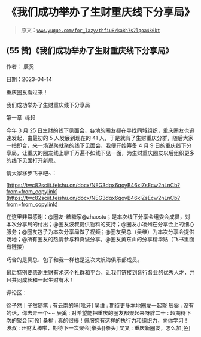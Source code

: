 # 《我们成功举办了生财重庆线下分享局》

> 原文：[`www.yuque.com/for_lazy/thfiu8/ka8h7s7lqoa4k6kt`](https://www.yuque.com/for_lazy/thfiu8/ka8h7s7lqoa4k6kt)



## (55 赞)《我们成功举办了生财重庆线下分享局》 

作者： 辰奚 

日期：2023-04-14 

重庆圈友看过来！ 

我们成功举办了生财重庆线下分享局 

第一章  缘起 

今年 3 月 25 日生财的线下见面会，各地的圈友都在寻找同城组织，重庆圈友也迅速发起，由最初的 5 人发展到现在的 41 人，于是就有了生财重庆分群，随后大家一拍即合，来一场说聚就聚的线下见面会，我便开始筹备 4 月 9 日的重庆线下分享局，让重庆的圈友线上聊千万遍不如线下见一面，为生财重庆圈友以后组织更多的线下见面打开新局。 

请大家移步飞书吧~： 

[https://twc82sciit.feishu.cn/docx/NEG3dqx6qoyB46xIZsEcw2nLnCb?from=from_copylink](https://twc82sciit.feishu.cn/docx/NEG3dqx6qoyB46xIZsEcw2nLnCb?from=from_copylink) 

在这里非常感谢：@圈友-糖糖家@zhaostu；是本次线下分享会组委会成员，对本次分享局的付出；@圈友波叔提供物料的支持；@圈友小凌州在分享会上的细心服务；@圈友包子为本次分享局做了视频；@圈友吴总（吴维）为本次分享会提供场地；@所有圈友的热情参与和真诚分享。@圈友黄东山的分享精华贴（飞书里面有链接） 

巧合的是吴总、包子和我一样也是这次大航海俱乐部成员。 

最后特别要感谢生财有术这个社群和平台，让我们链接到各行各业的优秀人才，并且共同成长和一起生财有术！ 

评论区： 

徐子然｜子然随笔 : 有云南的吗[呲牙] 吴维 : 期待更多本地圈友一起聚 辰奚 : 没有的话，你去弄一个~~ 辰奚 : 对希望能把重庆的圈友都聚起来呀胖二十 : 超期待下次的聚会[可怜] 桑榆 : 真的很棒！佩服您有这样的执行力和组织力，向你学习！ 波叔 : 旺财太棒啦，期待下一次聚会[拳头][拳头] 叉叉 : 重庆新圈友，怎么加[色]